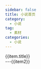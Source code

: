 ```yaml
---
sidebar: false
title: 小说首页
category:
  - 小说
tag:
  - 素材
categories:
  - 小说
---
```



<!--more-->



<div>
    <div v-for="(item,key) in menus" >
        <div>{{item.title}}</div>
        <div v-for="(item2,key2) in item.children" >
            ---<a :href="item2">{{item2}}</a>
        </div>
    </div>
</div>

<script>
export default {
  data() {
    return {
        menus:[]
    }
  },
  mounted () {
    this.menus = this.$themeConfig.sidebar_dd['/小说/'];
    console.log(this.menus)
  },
  methods: {
      
    }

}
</script>